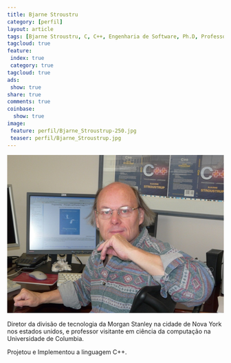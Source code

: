 ```yaml
---
title: Bjarne Stroustru
category: [perfil]
layout: article
tags: [Bjarne Stroustru, C, C++, Engenharia de Software, Ph.D, Professor, Linguagem, Programção, Universidade, New York, Morgan Stanley, Ciência da Computação, Clumbia University]
tagcloud: true
feature:
 index: true
 category: true
tagcloud: true
ads: 
 show: true
share: true
comments: true
coinbase:
  show: true
image:
 feature: perfil/Bjarne_Stroustrup-250.jpg
 teaser: perfil/Bjarne_Stroustrup.jpg
---
```


![Bjarne Stroustrup](/images/perfil/Bjarne_Stroustrup.jpg)

Diretor da divisão de tecnologia da Morgan Stanley na cidade de Nova York nos estados unidos, e professor visitante em ciência da computação na Universidade de Columbia.

Projetou e Implementou a linguagem C++.
